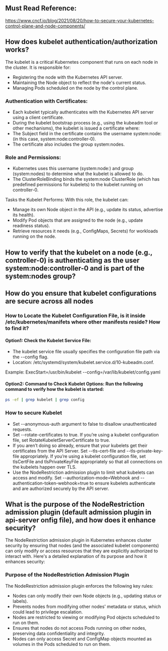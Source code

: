 ## Must Read Reference:
https://www.cncf.io/blog/2021/08/20/how-to-secure-your-kubernetes-control-plane-and-node-components/


## How does kubelet authentication/authorization works?

The kubelet is a critical Kubernetes component that runs on each node in the cluster.
It is responsible for:

- Registering the node with the Kubernetes API server.
- Maintaining the Node object to reflect the node's current status.
- Managing Pods scheduled on the node by the control plane.

### Authentication with Certificates:
- Each kubelet typically authenticates with the Kubernetes API server using a client certificate.
- During the kubelet bootstrap process (e.g., using the kubeadm tool or other mechanisms), the kubelet is issued a certificate where:
- The Subject field in the certificate contains the username system:node:<nodeName> (in this case, system:node:controller-0).
- The certificate also includes the group system:nodes.

### Role and Permissions:
- Kubernetes uses this username (system:node:<nodeName>) and group (system:nodes) to determine what the kubelet is allowed to do.
- The ClusterRoleBinding binds the system:node ClusterRole (which has predefined permissions for kubelets) to the kubelet running on controller-0.

Tasks the Kubelet Performs: With this role, the kubelet can:

- Manage its own Node object in the API (e.g., update its status, advertise its health).
- Modify Pod objects that are assigned to the node (e.g., update readiness status).
- Retrieve resources it needs (e.g., ConfigMaps, Secrets) for workloads running on the node.

## How to verify that the kubelet on a node (e.g., controller-0) is authenticating as the user system:node:controller-0 and is part of the system:nodes group?


## How do you ensure that kubelet configurations are secure across all nodes

### How to Locate the Kubelet Configuration File, is it inside /etc/kubernetes/manifets where other manifests reside? How to find it? 

#### Option1: Check the Kubelet Service File:
- The kubelet service file usually specifies the configuration file path via the --config flag.
- Location: /etc/systemd/system/kubelet.service.d/10-kubeadm.conf.

Example:
ExecStart=/usr/bin/kubelet --config=/var/lib/kubelet/config.yaml

#### Option2: Command to Check Kubelet Options: Run the following command to verify how the kubelet is started:

```bash
ps -ef | grep kubelet | grep config
```

### How to secure Kubelet 
- Set --anonymous-auth argument to false to disallow unauthenticated requests.
- Set --rotate-certificates to true. If you’re using a kubelet configuration file, set RotateKubeletServerCertificate to true.
- If you aren’t doing so already, ensure that your kubelets get their certificates from the API Server.
  Set --tls-cert-file and --tls-private-key-file appropriately. If you’re using a kubelet configuration file, set tlsCertFile and tlsPrivateKeyFile appropriately
  so that all connections on the kubelets happen over TLS.
- Use the NodeRestriction admission plugin to limit what kubelets can access and modify.
  Set --authorization-mode=Webhook and --authentication-token-webhook=true to ensure kubelets authenticate and are authorized securely by the API server.

## What is the purpose of the NodeRestriction admission plugin (default admission plugin in api-server  onfig file), and how does it enhance security?

The NodeRestriction admission plugin in Kubernetes enhances cluster security by ensuring that nodes (and the associated kubelet components) can only 
modify or access resources that they are explicitly authorized to interact with. Here's a detailed explanation of its purpose and how it enhances security:

### Purpose of the NodeRestriction Admission Plugin
The NodeRestriction admission plugin enforces the following key rules:

- Nodes can only modify their own Node objects (e.g., updating status or labels).
- Prevents nodes from modifying other nodes' metadata or status, which could lead to privilege escalation.
- Nodes are restricted to viewing or modifying Pod objects scheduled to run on them.
- Ensures that nodes do not access Pods running on other nodes, preserving data confidentiality and integrity.
- Nodes can only access Secret and ConfigMap objects mounted as volumes in the Pods scheduled to run on them.
